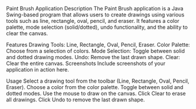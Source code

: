 Paint Brush Application
Description
The Paint Brush application is a Java Swing-based program that allows users to create drawings using various tools such as line, rectangle, oval, pencil, and eraser. It features a color palette, mode selection (solid/dotted), undo functionality, and the ability to clear the canvas.

Features
Drawing Tools: Line, Rectangle, Oval, Pencil, Eraser.
Color Palette: Choose from a selection of colors.
Mode Selection: Toggle between solid and dotted drawing modes.
Undo: Remove the last drawn shape.
Clear: Clear the entire canvas.
Screenshots
Include screenshots of your application in action here.

Usage
Select a drawing tool from the toolbar (Line, Rectangle, Oval, Pencil, Eraser).
Choose a color from the color palette.
Toggle between solid and dotted modes.
Use the mouse to draw on the canvas.
Click Clear to erase all drawings.
Click Undo to remove the last drawn shape.
